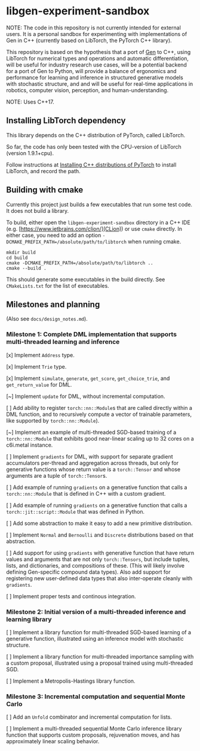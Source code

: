 # libgen-experiment-sandbox

NOTE: The code in this repository is not currently intended for external users. It is a personal sandbox for experimenting with implementations of Gen in C++ (currently based on LibTorch, the PyTorch C++ library).

This repository is based on the hypothesis that a port of [Gen](gen.dev) to C++, using LibTorch for numerical types and operations and automatic differentiation, will be useful for industry research use cases, will be a potential backend for a port of Gen to Python, will provide a balance of ergonomics and performance for learning and inference in structured generative models with stochastic structure, and and will be useful for real-time applications in robotics, computer vision, perception, and human-understanding.

NOTE: Uses C++17.

## Installing LibTorch dependency

This library depends on the C++ distribution of PyTorch, called LibTorch.

So far, the code has only been tested with the CPU-version of LibTorch (version 1.9.1+cpu).

Follow instructions at [Installing C++ distributions of PyTorch](https://pytorch.org/cppdocs/installing.html) to install LibTorch, and record the path.

## Building with cmake


Currently this project just builds a few executables that run some test code.
It does not build a library.

To build, either open the `libgen-experiment-sandbox` directory in a C++ IDE (e.g. [https://www.jetbrains.com/clion/](CLion)) or use `cmake` directly.
In either case, you need to add an option `-DCMAKE_PREFIX_PATH=/absolute/path/to/libtorch` when running cmake.

```shell
mkdir build
cd build
cmake -DCMAKE_PREFIX_PATH=/absolute/path/to/libtorch ..
cmake --build .
```

This should generate some executables in the build directly.
See `CMakeLists.txt` for the list of executables.

## Milestones and planning

(Also see `docs/design_notes.md`).

### Milestone 1: Complete DML implementation that supports multi-threaded learning and inference

[x] Implement `Address` type.

[x] Implement `Trie` type.

[x] Implement `simulate`, `generate`, `get_score`, `get_choice_trie`, and `get_return_value` for DML.

[~] Implement `update` for DML, without incremental computation.

[ ] Add ability to register `torch::nn::Module`s that are called directly within a DML function, and to recursively compute a vector of trainable parameters, like supported by `torch::nn::Module`).

[~] Implement an example of multi-threaded SGD-based training of a `torch::nn::Module` that exhibits good near-linear scaling up to 32 cores on a c6i.metal instance.

[ ] Implement `gradients` for DML, with support for separate gradient accumulators per-thread and aggregation across threads, but only for generative functions whose return value is a `torch::Tensor` and whose arguments are a tuple of `torch::Tensor`s.

[ ] Add example of running `gradients` on a generative function that calls a `torch::nn::Module` that is defined in C++ with a custom gradient.

[ ] Add  example of running `gradients` on a generative function that calls a `torch::jit::script::Module` that was defined in Python.

[ ] Add some abstraction to make it easy to add a new primitive distribution.

[ ] Implement `Normal` and `Bernoulli` and `Discrete` distributions based on that abstraction.

[ ] Add support for using `gradients` with generative function that have return values and arguments that are not only `torch::Tensors`, but include tuples, lists, and dictionaries, and compositions of these. (This will likely involve defining Gen-specific compound data types). Also add support for registering new user-defined data types that also inter-operate cleanly with `gradients`.

[ ] Implement proper tests and continous integration.

### Milestone 2: Initial version of a multi-threaded inference and learning library

[ ] Implement a library function for multi-threaded SGD-based learning of a generative function, illustrated using an inference model with stochastic structure.

[ ] Implement a library function for multi-threaded importance sampling with a custom proposal, illustrated using a proposal trained using multi-threaded SGD.

[ ] Implement a Metropolis-Hastings library function.

### Milestone 3: Incremental computation and sequential Monte Carlo

[ ] Add an `Unfold` combinator and incremental computation for lists.

[ ] Implement a multi-threaded sequential Monte Carlo inference library function that supports custom proposals, rejuvenation moves, and has approximately linear scaling behavior.
